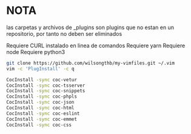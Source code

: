 # NOTA
las carpetas y archivos de _plugins son plugins que no estan en un repositorio, por tanto no deben ser eliminados

Requiere CURL instalado en linea de comandos
Requiere yarn
Requiere node
Requiere python3

```bash
git clone https://github.com/wilsongthb/my-vimfiles.git ~/.vim
vim -c 'PlugInstall' -c q

CocInstall -sync coc-vetur
CocInstall -sync coc-tsserver
CocInstall -sync coc-snippets
CocInstall -sync coc-phpls
CocInstall -sync coc-json
CocInstall -sync coc-html
CocInstall -sync coc-eslint
CocInstall -sync coc-emmet
CocInstall -sync coc-css

```
